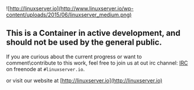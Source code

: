 ![http://linuxserver.io](http://www.linuxserver.io/wp-content/uploads/2015/06/linuxserver_medium.png)

## This is a Container in active development, and should not be used by the general public.
If you are curious about the current progress or want to comment\contribute to this work, feel free to join us at out irc channel:
[IRC](http://www.linuxserver.io/index.php/irc/) on freenode at `#linuxserver.io`.

or visit our website at [http://linuxserver.io](http://linuxserver.io)
